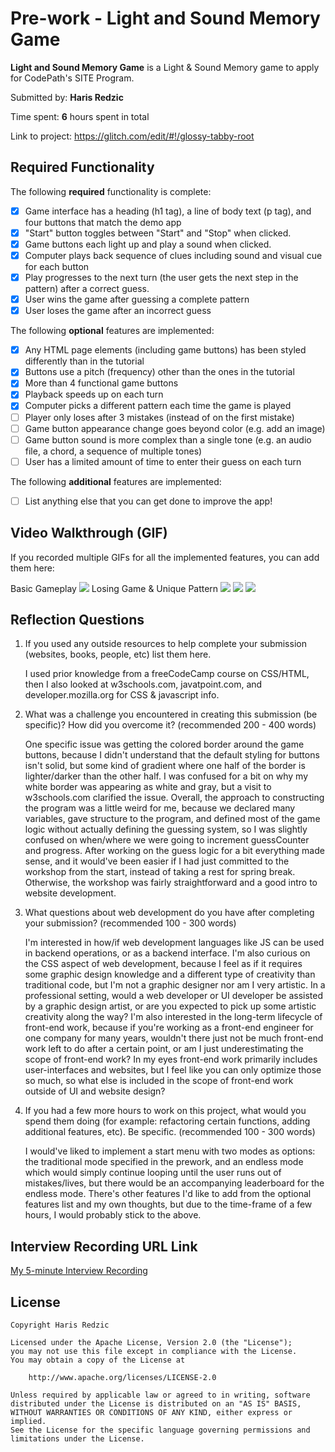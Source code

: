 # Pre-work - **Light and Sound Memory Game**

**Light and Sound Memory Game** is a Light & Sound Memory game to apply for CodePath's SITE Program.

Submitted by: **Haris Redzic**

Time spent: **6** hours spent in total

Link to project: https://glitch.com/edit/#!/glossy-tabby-root

## Required Functionality

The following **required** functionality is complete:

- [x] Game interface has a heading (h1 tag), a line of body text (p tag), and four buttons that match the demo app
- [x] "Start" button toggles between "Start" and "Stop" when clicked.
- [x] Game buttons each light up and play a sound when clicked.
- [x] Computer plays back sequence of clues including sound and visual cue for each button
- [x] Play progresses to the next turn (the user gets the next step in the pattern) after a correct guess.
- [x] User wins the game after guessing a complete pattern
- [x] User loses the game after an incorrect guess

The following **optional** features are implemented:

- [x] Any HTML page elements (including game buttons) has been styled differently than in the tutorial
- [x] Buttons use a pitch (frequency) other than the ones in the tutorial
- [x] More than 4 functional game buttons
- [x] Playback speeds up on each turn
- [x] Computer picks a different pattern each time the game is played
- [ ] Player only loses after 3 mistakes (instead of on the first mistake)
- [ ] Game button appearance change goes beyond color (e.g. add an image)
- [ ] Game button sound is more complex than a single tone (e.g. an audio file, a chord, a sequence of multiple tones)
- [ ] User has a limited amount of time to enter their guess on each turn

The following **additional** features are implemented:

- [ ] List anything else that you can get done to improve the app!

## Video Walkthrough (GIF)

If you recorded multiple GIFs for all the implemented features, you can add them here:

Basic Gameplay
![](https://cdn.glitch.global/cb286591-95ba-42b0-a7be-881bff619210/Basic%20Gameplay.gif?v=1648747190282)
Losing Game & Unique Pattern
![](https://cdn.glitch.global/cb286591-95ba-42b0-a7be-881bff619210/Lose%20Game.gif?v=1648747194469)
![](gif3-link-here)
![](gif4-link-here)

## Reflection Questions

1. If you used any outside resources to help complete your submission (websites, books, people, etc) list them here.
   
   I used prior knowledge from a freeCodeCamp course on CSS/HTML, then I also looked at w3schools.com, javatpoint.com, 
   and developer.mozilla.org for CSS & javascript info.

2. What was a challenge you encountered in creating this submission (be specific)? How did you overcome it? (recommended 200 - 400 words)
   
   One specific issue was getting the colored border around the game buttons, because I didn't understand that the default styling for buttons
   isn't solid, but some kind of gradient where one half of the border is lighter/darker than the other half. I was confused for a bit on why
   my white border was appearing as white and gray, but a visit to w3schools.com clarified the issue. 
   Overall, the approach to constructing the program was a little weird for me, because we declared many variables, gave structure to the program,
   and defined most of the game logic without actually defining the guessing system, so I was slightly confused on when/where we were going to increment
   guessCounter and progress. After working on the guess logic for a bit everything made sense, and it would've been easier if I had just committed to the
   workshop from the start, instead of taking a rest for spring break. Otherwise, the workshop was fairly straightforward and a good intro to website development.

3. What questions about web development do you have after completing your submission? (recommended 100 - 300 words)
   
   I'm interested in how/if web development languages like JS can be used in backend operations, or as a backend interface.
   I'm also curious on the CSS aspect of web development, because I feel as if it requires some graphic design knowledge
   and a different type of creativity than traditional code, but I'm not a graphic designer nor am I very artistic. In a
   professional setting, would a web developer or UI developer be assisted by a graphic design artist, or are you expected
   to pick up some artistic creativity along the way? I'm also interested in the long-term lifecycle of front-end work, 
   because if you're working as a front-end engineer for one company for many years, wouldn't there just not be 
   much front-end work left to do after a certain point, or am I just underestimating the scope of front-end work?
   In my eyes front-end work primarily includes user-interfaces and websites, but I feel like you can only optimize those so much,
   so what else is included in the scope of front-end work outside of UI and website design?

4. If you had a few more hours to work on this project, what would you spend them doing (for example: refactoring certain functions, adding additional features, etc). Be specific. (recommended 100 - 300 words)
   
   I would've liked to implement a start menu with two modes as options: the traditional mode specified in the prework,
   and an endless mode which would simply continue looping until the user runs out of mistakes/lives, but there would be an accompanying leaderboard for the endless mode.
   There's other features I'd like to add from the optional features list and my own thoughts, but due to the time-frame of a few hours, I would probably stick to the above.
   

## Interview Recording URL Link

[My 5-minute Interview Recording](your-link-here)

## License

    Copyright Haris Redzic

    Licensed under the Apache License, Version 2.0 (the "License");
    you may not use this file except in compliance with the License.
    You may obtain a copy of the License at

        http://www.apache.org/licenses/LICENSE-2.0

    Unless required by applicable law or agreed to in writing, software
    distributed under the License is distributed on an "AS IS" BASIS,
    WITHOUT WARRANTIES OR CONDITIONS OF ANY KIND, either express or implied.
    See the License for the specific language governing permissions and
    limitations under the License.
